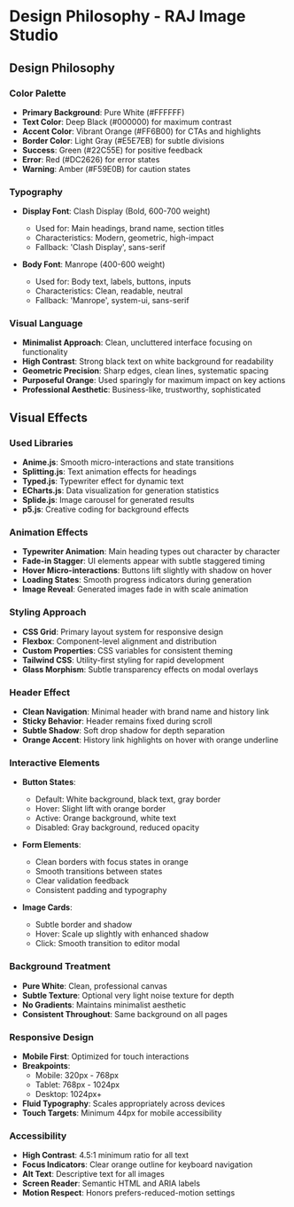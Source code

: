 # Design Philosophy - RAJ Image Studio

## Design Philosophy

### Color Palette
- **Primary Background**: Pure White (#FFFFFF)
- **Text Color**: Deep Black (#000000) for maximum contrast
- **Accent Color**: Vibrant Orange (#FF6B00) for CTAs and highlights
- **Border Color**: Light Gray (#E5E7EB) for subtle divisions
- **Success**: Green (#22C55E) for positive feedback
- **Error**: Red (#DC2626) for error states
- **Warning**: Amber (#F59E0B) for caution states

### Typography
- **Display Font**: Clash Display (Bold, 600-700 weight)
  - Used for: Main headings, brand name, section titles
  - Characteristics: Modern, geometric, high-impact
  - Fallback: 'Clash Display', sans-serif
  
- **Body Font**: Manrope (400-600 weight)
  - Used for: Body text, labels, buttons, inputs
  - Characteristics: Clean, readable, neutral
  - Fallback: 'Manrope', system-ui, sans-serif

### Visual Language
- **Minimalist Approach**: Clean, uncluttered interface focusing on functionality
- **High Contrast**: Strong black text on white background for readability
- **Geometric Precision**: Sharp edges, clean lines, systematic spacing
- **Purposeful Orange**: Used sparingly for maximum impact on key actions
- **Professional Aesthetic**: Business-like, trustworthy, sophisticated

## Visual Effects

### Used Libraries
- **Anime.js**: Smooth micro-interactions and state transitions
- **Splitting.js**: Text animation effects for headings
- **Typed.js**: Typewriter effect for dynamic text
- **ECharts.js**: Data visualization for generation statistics
- **Splide.js**: Image carousel for generated results
- **p5.js**: Creative coding for background effects

### Animation Effects
- **Typewriter Animation**: Main heading types out character by character
- **Fade-in Stagger**: UI elements appear with subtle staggered timing
- **Hover Micro-interactions**: Buttons lift slightly with shadow on hover
- **Loading States**: Smooth progress indicators during generation
- **Image Reveal**: Generated images fade in with scale animation

### Styling Approach
- **CSS Grid**: Primary layout system for responsive design
- **Flexbox**: Component-level alignment and distribution
- **Custom Properties**: CSS variables for consistent theming
- **Tailwind CSS**: Utility-first styling for rapid development
- **Glass Morphism**: Subtle transparency effects on modal overlays

### Header Effect
- **Clean Navigation**: Minimal header with brand name and history link
- **Sticky Behavior**: Header remains fixed during scroll
- **Subtle Shadow**: Soft drop shadow for depth separation
- **Orange Accent**: History link highlights on hover with orange underline

### Interactive Elements
- **Button States**: 
  - Default: White background, black text, gray border
  - Hover: Slight lift with orange border
  - Active: Orange background, white text
  - Disabled: Gray background, reduced opacity

- **Form Elements**:
  - Clean borders with focus states in orange
  - Smooth transitions between states
  - Clear validation feedback
  - Consistent padding and typography

- **Image Cards**:
  - Subtle border and shadow
  - Hover: Scale up slightly with enhanced shadow
  - Click: Smooth transition to editor modal

### Background Treatment
- **Pure White**: Clean, professional canvas
- **Subtle Texture**: Optional very light noise texture for depth
- **No Gradients**: Maintains minimalist aesthetic
- **Consistent Throughout**: Same background on all pages

### Responsive Design
- **Mobile First**: Optimized for touch interactions
- **Breakpoints**: 
  - Mobile: 320px - 768px
  - Tablet: 768px - 1024px
  - Desktop: 1024px+
- **Fluid Typography**: Scales appropriately across devices
- **Touch Targets**: Minimum 44px for mobile accessibility

### Accessibility
- **High Contrast**: 4.5:1 minimum ratio for all text
- **Focus Indicators**: Clear orange outline for keyboard navigation
- **Alt Text**: Descriptive text for all images
- **Screen Reader**: Semantic HTML and ARIA labels
- **Motion Respect**: Honors prefers-reduced-motion settings